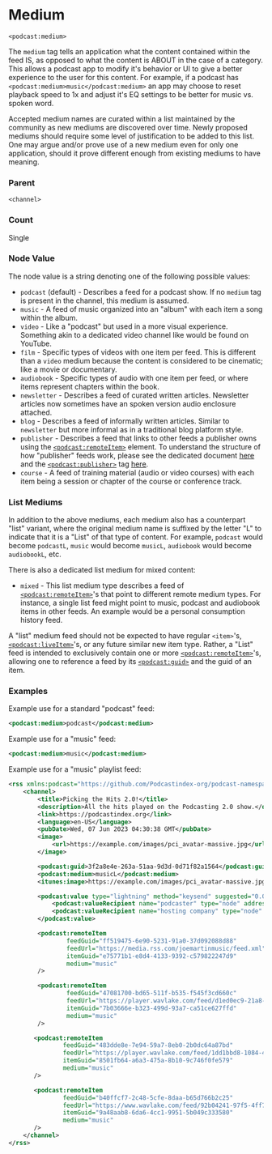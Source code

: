 # Medium

`<podcast:medium>`

The `medium` tag tells an application what the content contained within the feed IS, as opposed to what the content is ABOUT in the case of a category. This allows a podcast app to modify it's behavior or UI to give a better experience to the user for this content. For example, if a podcast has `<podcast:medium>music</podcast:medium>` an app may choose to reset playback speed to 1x and adjust it's EQ settings to be better for music vs. spoken word.

Accepted medium names are curated within a list maintained by the community as new mediums are discovered over time. Newly proposed mediums should require some level of justification to be added to this list. One may argue and/or prove use of a new medium even for only one application, should it prove different enough from existing mediums to have meaning.

### Parent

`<channel>`

### Count

Single

### Node Value

The node value is a string denoting one of the following possible values:

- `podcast` (default) - Describes a feed for a podcast show. If no `medium` tag is present in the channel, this medium is assumed.
- `music` - A feed of music organized into an "album" with each item a song within the album.
- `video` - Like a "podcast" but used in a more visual experience. Something akin to a dedicated video channel like would be found on YouTube.
- `film` - Specific types of videos with one item per feed. This is different than a `video` medium because the content is considered to be cinematic; like a movie or documentary.
- `audiobook` - Specific types of audio with one item per feed, or where items represent chapters within the book.
- `newsletter` - Describes a feed of curated written articles. Newsletter articles now sometimes have an spoken version audio enclosure attached.
- `blog` - Describes a feed of informally written articles. Similar to `newsletter` but more informal as in a traditional blog platform style.
- `publisher` - Describes a feed that links to other feeds a publisher owns using the [`<podcast:remoteItem>`](remote-item.md) element. To understand the structure of how "publisher" feeds work, please see the dedicated document [here](../../publishers/publishers.md) and the [`<podcast:publisher>`](publisher.md) tag [here](./publisher.md).
- `course` - A feed of training material (audio or video courses) with each item being a session or chapter of the course or conference track.

### List Mediums

In addition to the above mediums, each medium also has a counterpart "list" variant, where the original medium name is suffixed by the letter "L" to indicate that it is a "List" of that type of content. For example, `podcast` would become `podcastL`, `music` would become `musicL`, `audiobook` would become `audiobookL`, etc.

There is also a dedicated list medium for mixed content:

- `mixed` - This list medium type describes a feed of [`<podcast:remoteItem>`](remote-item.md)'s that point to different remote medium types. For instance, a single list feed might point to music, podcast and audiobook items in other feeds. An example would be a personal consumption history feed.

A "list" medium feed should not be expected to have regular `<item>`'s,[`<podcast:liveItem>`](live-item.md)'s, or any future similar new item type. Rather, a "List" feed is intended to exclusively contain one or more [`<podcast:remoteItem>`](remote-item.md)'s, allowing one to reference a feed by its [`<podcast:guid>`](guid.md) and the guid of an item.

### Examples

Example use for a standard "podcast" feed:

```xml
<podcast:medium>podcast</podcast:medium>
```

Example use for a "music" feed:

```xml
<podcast:medium>music</podcast:medium>
```

Example use for a "music" playlist feed:

```xml
<rss xmlns:podcast="https://github.com/Podcastindex-org/podcast-namespace/blob/main/docs/1.0.md" xmlns:itunes="http://www.itunes.com/dtds/podcast-1.0.dtd" version="2.0">
    <channel>
        <title>Picking the Hits 2.0!</title>
        <description>All the hits played on the Podcasting 2.0 show.</description>
        <link>https://podcastindex.org</link>
        <language>en-US</language>
        <pubDate>Wed, 07 Jun 2023 04:30:38 GMT</pubDate>
        <image>
            <url>https://example.com/images/pci_avatar-massive.jpg</url>
        </image>

        <podcast:guid>3f2a8e4e-263a-51aa-9d3d-0d71f82a1564</podcast:guid>
        <podcast:medium>musicL</podcast:medium>
        <itunes:image>https://example.com/images/pci_avatar-massive.jpg</itunes:image>

        <podcast:value type="lightning" method="keysend" suggested="0.00000005000">
            <podcast:valueRecipient name="podcaster" type="node" address="036557ea56b3b86f08be31bcd2557cae8021b0e3a9413f0c0e52625c6696972e57" split="99" />
            <podcast:valueRecipient name="hosting company" type="node" address="036557ea56b3b86f08be31bcd2557cae8021b0e3a9413f0c0e52625c6696972e57" split="1" />
        </podcast:value>

        <podcast:remoteItem
                feedGuid="ff519475-6e90-5231-91a0-37d092088d88"
                feedUrl="https://media.rss.com/joemartinmusic/feed.xml"
                itemGuid="e75771b1-e8d4-4133-9392-c579822247d9"
                medium="music"
        />

        <podcast:remoteItem
                feedGuid="47081700-bd65-511f-b535-f545f3cd660c"
                feedUrl="https://player.wavlake.com/feed/d1ed0ec9-21a8-4eda-b2c9-b17c8019a7e8"
                itemGuid="7b03666e-b323-499d-93a7-ca51ce627ffd"
                medium="music"
        />

       <podcast:remoteItem
               feedGuid="483dde8e-7e94-59a7-8eb0-2b0dc64a87bd"
               feedUrl="https://player.wavlake.com/feed/1dd1bbd8-1084-4fdc-9788-dddaa62fbc6a"
               itemGuid="8501fb64-a6a3-475a-8b10-9c746f0fe579"
               medium="music"
       />

       <podcast:remoteItem
               feedGuid="b40ffcf7-2c48-5cfe-8daa-b65d766b2c25"
               feedUrl="https://www.wavlake.com/feed/92b04241-97f5-4ff7-be11-cf45f70812e7"
               itemGuid="9a48aab8-6da6-4cc1-9951-5b049c333580"
               medium="music"
       />
    </channel>
</rss>
```
